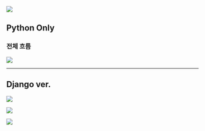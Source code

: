 ![](https://velog.velcdn.com/images/chan9708/post/d181b4bd-1535-4e1b-99c3-95ccfc99d4b8/image.png)

## Python Only

### 전체 흐름

![](https://velog.velcdn.com/images/chan9708/post/42e8127a-e99a-467b-8e7d-fc1488847390/image.png)

---

## Django ver.

![](https://velog.velcdn.com/images/chan9708/post/2f463fdc-660c-4efd-b427-cf39510cc8c7/image.png)

![](https://velog.velcdn.com/images/chan9708/post/598432d0-a0e1-4012-a8b1-f811617719e5/image.png)

![](https://velog.velcdn.com/images/chan9708/post/fe1023e5-f96d-4fca-a9f4-7e21ed48b88d/image.png)
